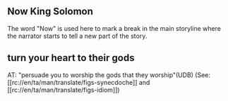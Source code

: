 ## Now King Solomon ##

The word "Now" is used here to mark a break in the main storyline where the narrator starts to tell a new part of the story.

## turn your heart to their gods ##

AT: "persuade you to worship the gods that they worship"(UDB) (See: [[rc://en/ta/man/translate/figs-synecdoche]] and [[rc://en/ta/man/translate/figs-idiom]])